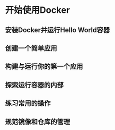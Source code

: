 # 开始使用Docker

## 安装Docker并运行Hello World容器

## 创建一个简单应用

## 构建与运行你的第一个应用

## 探索运行容器的内部

## 练习常用的操作

## 规范镜像和仓库的管理



